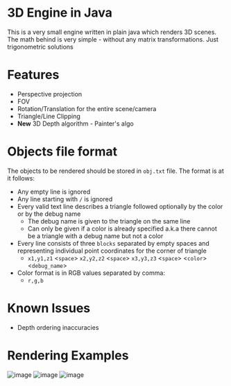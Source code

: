 # 3D Engine in Java
This is a very small engine written in plain java which renders 3D scenes.
The math behind is very simple - without any matrix transformations. Just trigonometric solutions

# Features
  - Perspective projection
  - FOV
  - Rotation/Translation for the entire scene/camera
  - Triangle/Line Clipping
  - **New** 3D Depth algorithm - Painter's algo
# Objects file format
The objects to be rendered should be stored in `obj.txt` file.
The format is at it follows:
  - Any empty line is ignored
  - Any line starting with `/` is ignored
  - Every valid text line describes a triangle followed optionally by the color or by the debug name
      - The debug name is given to the triangle on the same line
      - Can only be given if a color is already specified a.k.a there cannot be a triangle with a debug name but not a color
  - Every line consists of three `blocks` separated by empty spaces and representing individual point coordinates for the corner of triangle
    - `x1,y1,z1` \<`space`\> `x2,y2,z2` \<`space`\> `x3,y3,z3` \<`space`\> \<`color`\> \<`debug_name`\>
  - Color format is in RGB values separated by comma:
    - `r,g,b`   

# Known Issues
  - Depth ordering inaccuracies
 

# Rendering Examples
![image](https://user-images.githubusercontent.com/25268629/110204895-2532d700-7e7e-11eb-813d-b8256f4c9d78.png)
![image](https://user-images.githubusercontent.com/25268629/110189181-f1789280-7e26-11eb-8409-ac71e8bd2d31.png)
![image](https://user-images.githubusercontent.com/25268629/110189263-2edd2000-7e27-11eb-9915-b356c18db927.png)
